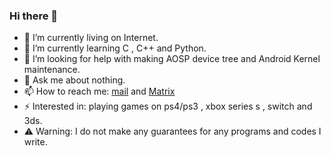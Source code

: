 ### Hi there 👋


- 🔭 I’m currently living on Internet.
- 🌱 I’m currently learning C , C++ and Python.
- 🤔 I’m looking for help with making AOSP device tree and Android Kernel maintenance.
- 💬 Ask me about nothing.
- 📫 How to reach me: [mail](mailto:dabao1955@163.com) and [Matrix](@dabao1955:matrix.org)
- ⚡ Interested in: playing games on ps4/ps3 , xbox series s , switch and 3ds.
- ⚠️ Warning: I do not make any guarantees for any programs and codes I write.
